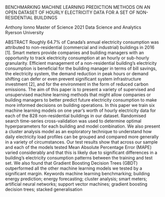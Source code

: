 BENCHMARKING MACHINE LEARNING PREDICTION METHODS ON AN OPEN DATASET OF HOURLY ELECTRICITY DATA FOR A SET OF NON-RESIDENTIAL BUILDINGS

Anthony Ionno
Master of Science 2021
Data Science and Analytics	
Ryerson University 

ABSTRACT
Roughly 64.7% of Canada’s annual electricity consumption was attributed to non-residential (commercial and industrial) buildings in 2016 [1]. Smart meters provide companies and building managers with an opportunity to track electricity consumption at an hourly or sub-hourly granularity. Efficient management of a non-residential building’s electricity consumption is beneficial for the building manager in terms of bill savings, the electricity system, the demand reduction in peak hours or demand shifting can defer or even prevent significant system infrastructure investment [2], and for the environment in the form of reduced carbon emissions. The aim of this paper is to present a variety of supervised and unsupervised machine learning methods that might allow companies or building managers to better predict future electricity consumption to make more informed decisions on building operations. In this paper we train six machine learning models on one year’s worth of hourly electricity data for each of the 828 non-residential buildings in our dataset. Randomised search time-series cross-validation was used to determine optimal hyperparameters for each building and model combination. We also present a cluster analysis model as an exploratory technique to understand how daily electricity load profiles can be grouped and compared more generally in a variety of circumstances. Our test results show that across our sample and each of the models tested Mean Absolute Percentage Error (MAPE) varied considerably and that this is likely due to significant differences in a building’s electricity consumption patterns between the training and test set. We also found that Gradient Boosting Decision Trees (GBDT) outperformed all the other machine learning models we tested by a significant margin.
Keywords
machine learning benchmarking; building energy prediction; energy forecasting; cluster analysis; smart meters; artificial neural networks; support vector machines; gradient boosting decision trees; stacked generalisation
